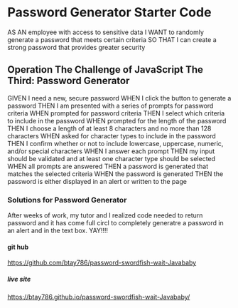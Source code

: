 # Password Generator Starter Code

AS AN employee with access to sensitive data
I WANT to randomly generate a password that meets certain criteria
SO THAT I can create a strong password that provides greater security

## Operation The Challenge of JavaScript The Third: Password Generator

GIVEN I need a new, secure password
WHEN I click the button to generate a password
THEN I am presented with a series of prompts for password criteria
WHEN prompted for password criteria
THEN I select which criteria to include in the password
WHEN prompted for the length of the password
THEN I choose a length of at least 8 characters and no more than 128 characters
WHEN asked for character types to include in the password
THEN I confirm whether or not to include lowercase, uppercase, numeric, and/or special characters
WHEN I answer each prompt
THEN my input should be validated and at least one character type should be selected
WHEN all prompts are answered
THEN a password is generated that matches the selected criteria
WHEN the password is generated
THEN the password is either displayed in an alert or written to the page

### Solutions for Password Generator

After weeks of work, my tutor and I realized code needed to return password and it has come full circl to completely generatre a password in an alert and in the text box.  YAY!!!!

#### git hub
https://github.com/btay786/password-swordfish-wait-Javababy

##### live site
 https://btay786.github.io/password-swordfish-wait-Javababy/

 
